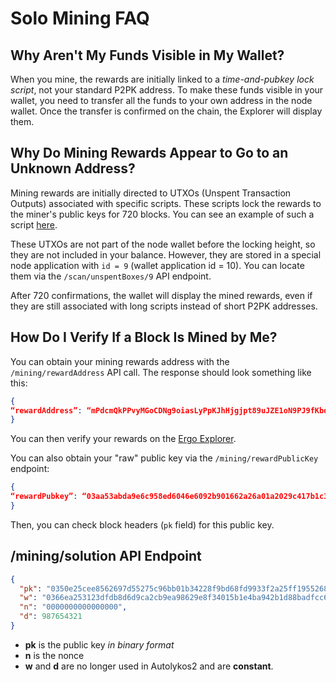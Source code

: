 # Solo Mining FAQ

## Why Aren't My Funds Visible in My Wallet?

When you mine, the rewards are initially linked to a *time-and-pubkey lock script*, not your standard P2PK address. To make these funds visible in your wallet, you need to transfer all the funds to your own address in the node wallet. Once the transfer is confirmed on the chain, the Explorer will display them.

## Why Do Mining Rewards Appear to Go to an Unknown Address?

Mining rewards are initially directed to UTXOs (Unspent Transaction Outputs) associated with specific scripts. These scripts lock the rewards to the miner's public keys for 720 blocks. You can see an example of such a script [here](https://explorer.ergoplatform.com/en/addresses/88dhgzEuTXaQ3tvkG8KeHesmXdvVomxHoHK5ExawGuxhs3nwBKkoQTxZogna6Dx9Jbu7KG2Wor22Uy73).

These UTXOs are not part of the node wallet before the locking height, so they are not included in your balance. However, they are stored in a special node application with `id = 9` (wallet application id = 10). You can locate them via the `/scan/unspentBoxes/9` API endpoint.

After 720 confirmations, the wallet will display the mined rewards, even if they are still associated with long scripts instead of short P2PK addresses.

## How Do I Verify If a Block Is Mined by Me?

You can obtain your mining rewards address with the `/mining/rewardAddress` API call. The response should look something like this:

```json
{
“rewardAddress”: “mPdcmQkPPvyMGoCDNg9oiasLyPpKJhHjgjpt89uJZE1oN9PJ9fKbdKDcfomtWoy3d1E7RFLTUbXbt1AS”
}
```
You can then verify your rewards on the [Ergo Explorer](https://explorer.ergoplatform.com/).

You can also obtain your "raw" public key via the `/mining/rewardPublicKey` endpoint:

```json
{
“rewardPubkey”: “03aa53abda9e6c958ed6046e6092b901662a26a01a2029c417b1c3f29b4b1c2799”
}
```

Then, you can check block headers (`pk` field) for this public key.



##  ​/mining​/solution API Endpoint

```json
{
  "pk": "0350e25cee8562697d55275c96bb01b34228f9bd68fd9933f2a25ff195526864f5",
  "w": "0366ea253123dfdb8d6d9ca2cb9ea98629e8f34015b1e4ba942b1d88badfcc6a12",
  "n": "0000000000000000",
  "d": 987654321
}
```

- **pk** is the public key *in binary format*
- **n** is the nonce
- **w** and **d** are no longer used in Autolykos2 and are **constant**.

